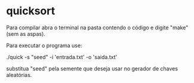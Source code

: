# quicksort

Para compilar abra o terminal na pasta contendo o código e digite "make" (sem as aspas).

Para executar o programa use: 

./quick -s "seed" -i 'entrada.txt' -o 'saida.txt'

substitua "seed" pela semente que deseja usar no gerador de chaves aleatórias.

